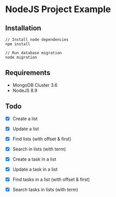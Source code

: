# NodeJS Project Example

## Installation
```shell
// Install node dependencies
npm install

// Run database migration
node migration
```

## Requirements
- MongoDB Cluster 3.6
- NodeJS 8.9

## Todo
- [x] Create a list
- [x] Update a list
- [x] Find lists (with offset & first)
- [x] Search in lists (with term)

- [x] Create a task in a list
- [x] Update a task in a list
- [x] Find tasks in a list (with offset & first)
- [x] Search tasks in lists (with term)
